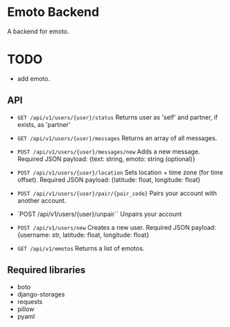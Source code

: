 # Emoto Backend

A backend for emoto.

# TODO
- add emoto.

## API

- `GET /api/v1/users/{user}/status`
  Returns user as 'self' and partner, if exists, as 'partner'

- `GET /api/v1/users/{user}/messages`
  Returns an array of all messages. 

- `POST /api/v1/users/{user}/messages/new`
  Adds a new message. Required JSON payload: {text: string, emoto: string (optional)}

- `POST /api/v1/users/{user}/location`
   Sets location + time zone (for time offset). Required JSON payload: {latitude: float, longitude: float}

- `POST /api/v1/users/{user}/pair/{pair_code}`
   Pairs your account with another account.
  
- `POST /api/v1/users/{user}/unpair``
  Unpairs your account

- `POST /api/v1/users/new`
  Creates a new user. Required JSON payload: {username: str, latitude: float, longitude: float}

- `GET /api/v1/emotos`
  Returns a list of emotos.

## Required libraries

- boto
- django-storages
- requests
- pillow
- pyaml
